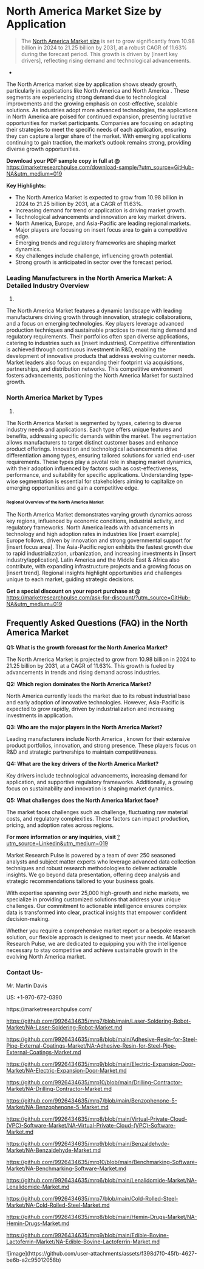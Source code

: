 <h1>North America  Market&nbsp;Size by Application</h1><blockquote><p>The <a href="https://marketresearchpulse.com/download-sample/?utm_source=GitHub-NA&amp;utm_medium=019">North America  Market size</a> is set to grow significantly from 10.98 billion in 2024 to 21.25 billion by 2031, at a robust CAGR of 11.63% during the forecast period. This growth is driven by [insert key drivers], reflecting rising demand and technological advancements.</p></blockquote><ul><li></li></ul><p>The North America  market size by application shows steady growth, particularly in applications like North America  and North America . These segments are experiencing strong demand due to technological improvements and the growing emphasis on cost-effective, scalable solutions. As industries adopt more advanced technologies, the applications in North America  are poised for continued expansion, presenting lucrative opportunities for market participants. Companies are focusing on adapting their strategies to meet the specific needs of each application, ensuring they can capture a larger share of the market. With emerging applications continuing to gain traction, the market’s outlook remains strong, providing diverse growth opportunities.</p><p><strong>Download your PDF sample copy in full at @ </strong><a href="https://marketresearchpulse.com/download-sample/?utm_source=GitHub-NA&amp;utm_medium=019">https://marketresearchpulse.com/download-sample/?utm_source=GitHub-NA&amp;utm_medium=019</a></p><p><strong>Key Highlights: </strong></p><ul><li>The North America  Market is expected to grow from 10.98 billion in 2024 to 21.25 billion by 2031, at a CAGR of 11.63%.</li><li>Increasing demand for trend or application is driving market growth.</li><li>Technological advancements and innovation are key market drivers.</li><li>North America, Europe, and Asia-Pacific are leading regional markets.</li><li>Major players are focusing on insert focus area to gain a competitive edge.</li><li>Emerging trends and regulatory frameworks are shaping market dynamics.</li><li>Key challenges include challenge, influencing growth potential.</li><li>Strong growth is anticipated in sector over the forecast period.</li></ul><h3>Leading Manufacturers in the North America  Market: A Detailed Industry Overview</h3><ol><li></li></ol><div class="flex max-w-full flex-col flex-grow"><div class="min-h-8 text-message flex w-full flex-col items-end gap-2 whitespace-normal break-words [.text-message+&amp;]:mt-5" dir="auto" data-message-author-role="assistant" data-message-id="fd8432e4-4910-450d-b182-61b7bfb0a01f" data-message-model-slug="gpt-4o"><div class="flex w-full flex-col gap-1 empty:hidden first:pt-[3px]"><div class="markdown prose w-full break-words dark:prose-invert light"><p>The North America  Market features a dynamic landscape with leading manufacturers driving growth through innovation, strategic collaborations, and a focus on emerging technologies. Key players leverage advanced production techniques and sustainable practices to meet rising demand and regulatory requirements. Their portfolios often span diverse applications, catering to industries such as [insert industries]. Competitive differentiation is achieved through continuous investment in R&amp;D, enabling the development of innovative products that address evolving customer needs. Market leaders also focus on expanding their footprint via acquisitions, partnerships, and distribution networks. This competitive environment fosters advancements, positioning the North America  Market for sustained growth.</p></div></div></div></div><h3>North America  Market by Types</h3><ol><li></li></ol><div class="flex max-w-full flex-col flex-grow"><div class="min-h-8 text-message flex w-full flex-col items-end gap-2 whitespace-normal break-words [.text-message+&amp;]:mt-5" dir="auto" data-message-author-role="assistant" data-message-id="084470be-0bb7-4664-bddf-5156b4f41249" data-message-model-slug="gpt-4o-mini"><div class="flex w-full flex-col gap-1 empty:hidden first:pt-[3px]"><div class="markdown prose w-full break-words dark:prose-invert light"><p>The North America  Market is segmented by types, catering to diverse industry needs and applications. Each type offers unique features and benefits, addressing specific demands within the market. The segmentation allows manufacturers to target distinct customer bases and enhance product offerings. Innovation and technological advancements drive differentiation among types, ensuring tailored solutions for varied end-user requirements. These types play a pivotal role in shaping market dynamics, with their adoption influenced by factors such as cost-effectiveness, performance, and suitability for specific applications. Understanding type-wise segmentation is essential for stakeholders aiming to capitalize on emerging opportunities and gain a competitive edge.</p></div></div></div></div><h3><span style="font-size: 11px;">Regional Overview of the North America  Market</span></h3><div class="flex max-w-full flex-col flex-grow"><div class="min-h-8 text-message flex w-full flex-col items-end gap-2 whitespace-normal break-words [.text-message+&amp;]:mt-5" dir="auto" data-message-author-role="assistant" data-message-id="e9038762-ce64-4e30-91c9-9bd413514231" data-message-model-slug="gpt-4o-mini"><div class="flex w-full flex-col gap-1 empty:hidden first:pt-[3px]"><div class="markdown prose w-full break-words dark:prose-invert light"><p>The North America  Market demonstrates varying growth dynamics across key regions, influenced by economic conditions, industrial activity, and regulatory frameworks. North America leads with advancements in technology and high adoption rates in industries like [insert example]. Europe follows, driven by innovation and strong governmental support for [insert focus area]. The Asia-Pacific region exhibits the fastest growth due to rapid industrialization, urbanization, and increasing investments in [insert industry/application]. Latin America and the Middle East &amp; Africa also contribute, with expanding infrastructure projects and a growing focus on [insert trend]. Regional insights highlight opportunities and challenges unique to each market, guiding strategic decisions.</p></div></div></div></div><p><strong>Get a special discount on your report purchase at @ </strong><a href="https://marketresearchpulse.com/ask-for-discount/?utm_source=GitHub-NA&amp;utm_medium=019">https://marketresearchpulse.com/ask-for-discount/?utm_source=GitHub-NA&amp;utm_medium=019</a></p><h2>Frequently Asked Questions (FAQ) in the North America  Market</h2><p><strong>Q1: What is the growth forecast for the North America  Market?</strong></p><p>The North America  Market is projected to grow from 10.98 billion in 2024 to 21.25 billion by 2031, at a CAGR of 11.63%. This growth is fueled by advancements in trends and rising demand across industries.</p><p><strong>Q2: Which region dominates the North America  Market?</strong></p><p>North America currently leads the market due to its robust industrial base and early adoption of innovative technologies. However, Asia-Pacific is expected to grow rapidly, driven by industrialization and increasing investments in application.</p><p><strong>Q3: Who are the major players in the North America  Market?</strong></p><p>Leading manufacturers include North America , known for their extensive product portfolios, innovation, and strong presence. These players focus on R&amp;D and strategic partnerships to maintain competitiveness.</p><p><strong>Q4: What are the key drivers of the North America  Market?</strong></p><p>Key drivers include technological advancements, increasing demand for application, and supportive regulatory frameworks. Additionally, a growing focus on sustainability and innovation is shaping market dynamics.</p><p><strong>Q5: What challenges does the North America  Market face?</strong></p><p>The market faces challenges such as challenge, fluctuating raw material costs, and regulatory complexities. These factors can impact production, pricing, and adoption rates across regions.</p><p><strong>For more information or any inquiries, visit&nbsp;</strong><a href="?utm_source=Linkedin&utm_medium=019">?utm_source=Linkedin&utm_medium=019</a></p><p>Market Research Pulse is powered by a team of over 250 seasoned analysts and subject matter experts who leverage advanced data collection techniques and robust research methodologies to deliver actionable insights. We go beyond data presentation, offering deep analysis and strategic recommendations tailored to your business goals.</p><p>With expertise spanning over 25,000 high-growth and niche markets, we specialize in providing customized solutions that address your unique challenges. Our commitment to actionable intelligence ensures complex data is transformed into clear, practical insights that empower confident decision-making.</p><p>Whether you require a comprehensive market report or a bespoke research solution, our flexible approach is designed to meet your needs. At Market Research Pulse, we are dedicated to equipping you with the intelligence necessary to stay competitive and achieve sustainable growth in the evolving North America  market.</p><h3><strong>Contact Us-</strong></h3><p>Mr. Martin Davis</p><p>US: +1-970-672-0390</p><p>https://marketresearchpulse.com/</p><p><a href="https://github.com/9926434635/mrp7/blob/main/Laser-Soldering-Robot-Market/NA-Laser-Soldering-Robot-Market.md">https://github.com/9926434635/mrp7/blob/main/Laser-Soldering-Robot-Market/NA-Laser-Soldering-Robot-Market.md</a></p><p><a href="https://github.com/9926434635/mrp8/blob/main/Adhesive-Resin-for-Steel-Pipe-External-Coatings-Market/NA-Adhesive-Resin-for-Steel-Pipe-External-Coatings-Market.md">https://github.com/9926434635/mrp8/blob/main/Adhesive-Resin-for-Steel-Pipe-External-Coatings-Market/NA-Adhesive-Resin-for-Steel-Pipe-External-Coatings-Market.md</a></p><p><a href="https://github.com/9926434635/mrp9/blob/main/Electric-Expansion-Door-Market/NA-Electric-Expansion-Door-Market.md">https://github.com/9926434635/mrp9/blob/main/Electric-Expansion-Door-Market/NA-Electric-Expansion-Door-Market.md</a></p><p><a href="https://github.com/9926434635/mrp10/blob/main/Drilling-Contractor-Market/NA-Drilling-Contractor-Market.md">https://github.com/9926434635/mrp10/blob/main/Drilling-Contractor-Market/NA-Drilling-Contractor-Market.md</a></p><p><a href="https://github.com/9926434635/mrp7/blob/main/Benzophenone-5-Market/NA-Benzophenone-5-Market.md">https://github.com/9926434635/mrp7/blob/main/Benzophenone-5-Market/NA-Benzophenone-5-Market.md</a></p><p><a href="https://github.com/9926434635/mrp8/blob/main/Virtual-Private-Cloud-(VPC)-Software-Market/NA-Virtual-Private-Cloud-(VPC)-Software-Market.md">https://github.com/9926434635/mrp8/blob/main/Virtual-Private-Cloud-(VPC)-Software-Market/NA-Virtual-Private-Cloud-(VPC)-Software-Market.md</a></p><p><a href="https://github.com/9926434635/mrp9/blob/main/Benzaldehyde-Market/NA-Benzaldehyde-Market.md">https://github.com/9926434635/mrp9/blob/main/Benzaldehyde-Market/NA-Benzaldehyde-Market.md</a></p><p><a href="https://github.com/9926434635/mrp10/blob/main/Benchmarking-Software-Market/NA-Benchmarking-Software-Market.md">https://github.com/9926434635/mrp10/blob/main/Benchmarking-Software-Market/NA-Benchmarking-Software-Market.md</a></p><p><a href="https://github.com/9926434635/mrp6/blob/main/Lenalidomide-Market/NA-Lenalidomide-Market.md">https://github.com/9926434635/mrp6/blob/main/Lenalidomide-Market/NA-Lenalidomide-Market.md</a></p><p><a href="https://github.com/9926434635/mrp7/blob/main/Cold-Rolled-Steel-Market/NA-Cold-Rolled-Steel-Market.md">https://github.com/9926434635/mrp7/blob/main/Cold-Rolled-Steel-Market/NA-Cold-Rolled-Steel-Market.md</a></p><p><a href="https://github.com/9926434635/mrp8/blob/main/Hemin-Drugs-Market/NA-Hemin-Drugs-Market.md">https://github.com/9926434635/mrp8/blob/main/Hemin-Drugs-Market/NA-Hemin-Drugs-Market.md</a></p><p><a href="https://github.com/9926434635/mrp9/blob/main/Edible-Bovine-Lactoferrin-Market/NA-Edible-Bovine-Lactoferrin-Market.md">https://github.com/9926434635/mrp9/blob/main/Edible-Bovine-Lactoferrin-Market/NA-Edible-Bovine-Lactoferrin-Market.md</a></p>
![image](https://github.com/user-attachments/assets/f398d7f0-45fb-4627-be6b-a2c95012058b)
